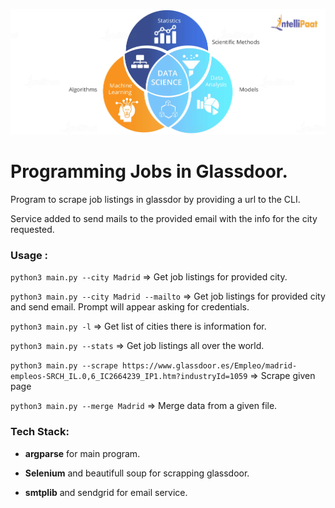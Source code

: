 ![alt text](What-is-Data-Science.webp "Title")



# Programming Jobs in Glassdoor.     
Program to scrape job listings in glassdor by providing a url to the CLI. 

Service added to send mails to the provided email with the info for the city requested.


### Usage : 
`python3 main.py --city Madrid`  =>  Get job listings for provided city. 


`python3 main.py --city Madrid --mailto`  =>  Get job listings for provided city and send email. Prompt will appear asking for credentials. 


`python3 main.py -l`  =>  Get list of cities there is information for. 


`python3 main.py --stats`  =>  Get job listings all over the world. 


`python3 main.py --scrape https://www.glassdoor.es/Empleo/madrid-empleos-SRCH_IL.0,6_IC2664239_IP1.htm?industryId=1059`  =>  Scrape given page


`python3 main.py --merge Madrid`  =>  Merge data from a given file. 


### Tech Stack:

- **argparse** for main program.

- **Selenium** and beautifull soup for scrapping glassdoor.

- **smtplib** and sendgrid for email service.



